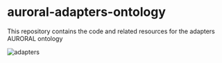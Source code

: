 # auroral-adapters-ontology
This repository contains the code and related resources for the adapters AURORAL ontology

![adapters](https://user-images.githubusercontent.com/89158291/197805550-0d010b77-2660-4402-ac64-0c596f353c16.png)
